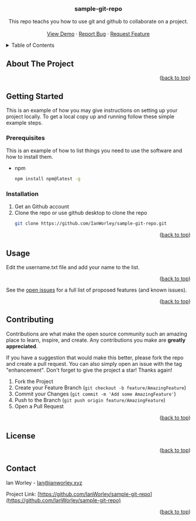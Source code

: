 <!-- Improved compatibility of back to top link: See: https://github.com/othneildrew/Best-README-Template/pull/73 -->
<a name="readme-top"></a>
<!--
*** Thanks for checking out the Best-README-Template. If you have a suggestion
*** that would make this better, please fork the repo and create a pull request
*** or simply open an issue with the tag "enhancement".
*** Don't forget to give the project a star!
*** Thanks again! Now go create something AMAZING! :D
-->






<h3 align="center">sample-git-repo</h3>

  <p align="center">
    This repo teachs you how to use git and github to collaborate on a project.
    <br />
    <br />
    <a href="https://github.com/IanWorley/sample-git-repo">View Demo</a>
    ·
    <a href="https://github.com/IanWorley/sample-git-repo/issues">Report Bug</a>
    ·
    <a href="https://github.com/IanWorley/sample-git-repo/issues">Request Feature</a>
  </p>
</div>



<!-- TABLE OF CONTENTS -->
<details>
  <summary>Table of Contents</summary>
  <ol>
    <li>
      <a href="#about-the-project">About The Project</a>
      <ul>
        <li><a href="#built-with">Built With</a></li>
      </ul>
    </li>
    <li>
      <a href="#getting-started">Getting Started</a>
      <ul>
        <li><a href="#prerequisites">Prerequisites</a></li>
        <li><a href="#installation">Installation</a></li>
      </ul>
    </li>
    <li><a href="#usage">Usage</a></li>
    <li><a href="#roadmap">Roadmap</a></li>
    <li><a href="#contributing">Contributing</a></li>
    <li><a href="#license">License</a></li>
    <li><a href="#contact">Contact</a></li>
    <li><a href="#acknowledgments">Acknowledgments</a></li>
  </ol>
</details>



<!-- ABOUT THE PROJECT -->
## About The Project


<p align="right">(<a href="#readme-top">back to top</a>)</p>








<!-- GETTING STARTED -->
## Getting Started

This is an example of how you may give instructions on setting up your project locally.
To get a local copy up and running follow these simple example steps.

### Prerequisites

This is an example of how to list things you need to use the software and how to install them.
* npm
  ```sh
  npm install npm@latest -g
  ```

### Installation

1. Get an Github account
2. Clone the repo or use github desktop to clone the repo
   ```sh
   git clone https://github.com/IanWorley/sample-git-repo.git
   ```

<p align="right">(<a href="#readme-top">back to top</a>)</p>



<!-- USAGE EXAMPLES -->
## Usage

Edit the username.txt file and add your name to the list.


<p align="right">(<a href="#readme-top">back to top</a>)</p>




See the [open issues](https://github.com/IanWorley/sample-git-repo/issues) for a full list of proposed features (and known issues).

<p align="right">(<a href="#readme-top">back to top</a>)</p>



<!-- CONTRIBUTING -->
## Contributing

Contributions are what make the open source community such an amazing place to learn, inspire, and create. Any contributions you make are **greatly appreciated**.

If you have a suggestion that would make this better, please fork the repo and create a pull request. You can also simply open an issue with the tag "enhancement".
Don't forget to give the project a star! Thanks again!

1. Fork the Project
2. Create your Feature Branch (`git checkout -b feature/AmazingFeature`)
3. Commit your Changes (`git commit -m 'Add some AmazingFeature'`)
4. Push to the Branch (`git push origin feature/AmazingFeature`)
5. Open a Pull Request

<p align="right">(<a href="#readme-top">back to top</a>)</p>



<!-- LICENSE -->
## License


<p align="right">(<a href="#readme-top">back to top</a>)</p>



<!-- CONTACT -->
## Contact

Ian Worley - Ian@ianworley.xyz

Project Link: [https://github.com/IanWorley/sample-git-repo](https://github.com/IanWorley/sample-git-repo)

<p align="right">(<a href="#readme-top">back to top</a>)</p>







<!-- MARKDOWN LINKS & IMAGES -->
<!-- https://www.markdownguide.org/basic-syntax/#reference-style-links -->
[contributors-shield]: https://img.shields.io/github/contributors/IanWorley/sample-git-repo.svg?style=for-the-badge
[contributors-url]: https://github.com/IanWorley/sample-git-repo/graphs/contributors
[forks-shield]: https://img.shields.io/github/forks/IanWorley/sample-git-repo.svg?style=for-the-badge
[forks-url]: https://github.com/IanWorley/sample-git-repo/network/members
[stars-shield]: https://img.shields.io/github/stars/IanWorley/sample-git-repo.svg?style=for-the-badge
[stars-url]: https://github.com/IanWorley/sample-git-repo/stargazers
[issues-shield]: https://img.shields.io/github/issues/IanWorley/sample-git-repo.svg?style=for-the-badge
[issues-url]: https://github.com/IanWorley/sample-git-repo/issues
[license-shield]: https://img.shields.io/github/license/IanWorley/sample-git-repo.svg?style=for-the-badge
[license-url]: https://github.com/IanWorley/sample-git-repo/blob/master/LICENSE.txt
[linkedin-shield]: https://img.shields.io/badge/-LinkedIn-black.svg?style=for-the-badge&logo=linkedin&colorB=555
[linkedin-url]: https://linkedin.com/in/linkedin_username
[product-screenshot]: images/screenshot.png
[Next.js]: https://img.shields.io/badge/next.js-000000?style=for-the-badge&logo=nextdotjs&logoColor=white
[Next-url]: https://nextjs.org/
[React.js]: https://img.shields.io/badge/React-20232A?style=for-the-badge&logo=react&logoColor=61DAFB
[React-url]: https://reactjs.org/
[Vue.js]: https://img.shields.io/badge/Vue.js-35495E?style=for-the-badge&logo=vuedotjs&logoColor=4FC08D
[Vue-url]: https://vuejs.org/
[Angular.io]: https://img.shields.io/badge/Angular-DD0031?style=for-the-badge&logo=angular&logoColor=white
[Angular-url]: https://angular.io/
[Svelte.dev]: https://img.shields.io/badge/Svelte-4A4A55?style=for-the-badge&logo=svelte&logoColor=FF3E00
[Svelte-url]: https://svelte.dev/
[Laravel.com]: https://img.shields.io/badge/Laravel-FF2D20?style=for-the-badge&logo=laravel&logoColor=white
[Laravel-url]: https://laravel.com
[Bootstrap.com]: https://img.shields.io/badge/Bootstrap-563D7C?style=for-the-badge&logo=bootstrap&logoColor=white
[Bootstrap-url]: https://getbootstrap.com
[JQuery.com]: https://img.shields.io/badge/jQuery-0769AD?style=for-the-badge&logo=jquery&logoColor=white
[JQuery-url]: https://jquery.com 
